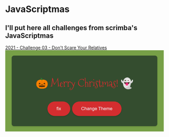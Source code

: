 # JavaScriptmas

## I'll put here all challenges from scrimba's JavaScriptmas

<a href="https://jcesarprog.github.io/JavaScriptmas/2021/03-dont-scare-your-relatives/index.html" target="_blank">2021 - Challenge 03 - Don't Scare Your Relatives</a>
<img src="/2021/03-dont-scare-your-relatives/screenshot.png" alt="challenge 03 - Don't Scare Your Relatives">
